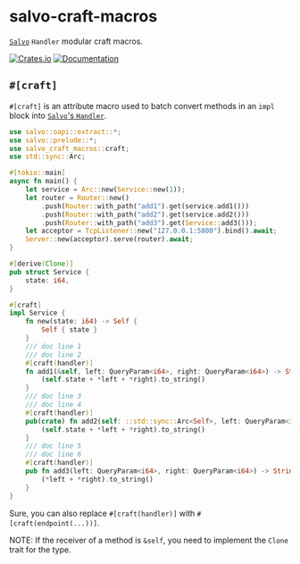 # salvo-craft-macros

[`Salvo`](https://github.com/salvo-rs/salvo) `Handler` modular craft macros.

[![Crates.io](https://img.shields.io/crates/v/salvo-craft-macros)](https://crates.io/crates/salvo-craft-macros)
[![Documentation](https://shields.io/docsrs/salvo-craft-macros)](https://docs.rs/salvo-craft-macros)

## `#[craft]`

`#[craft]` is an attribute macro used to batch convert methods in an `impl` block into [`Salvo`'s `Handler`](https://github.com/salvo-rs/salvo).

```rust
use salvo::oapi::extract::*;
use salvo::prelude::*;
use salvo_craft_macros::craft;
use std::sync::Arc;

#[tokio::main]
async fn main() {
    let service = Arc::new(Service::new(1));
    let router = Router::new()
        .push(Router::with_path("add1").get(service.add1()))
        .push(Router::with_path("add2").get(service.add2()))
        .push(Router::with_path("add3").get(Service::add3()));
    let acceptor = TcpListener::new("127.0.0.1:5800").bind().await;
    Server::new(acceptor).serve(router).await;
}

#[derive(Clone)]
pub struct Service {
    state: i64,
}

#[craft]
impl Service {
    fn new(state: i64) -> Self {
        Self { state }
    }
    /// doc line 1
    /// doc line 2
    #[craft(handler)]
    fn add1(&self, left: QueryParam<i64>, right: QueryParam<i64>) -> String {
        (self.state + *left + *right).to_string()
    }
    /// doc line 3
    /// doc line 4
    #[craft(handler)]
    pub(crate) fn add2(self: ::std::sync::Arc<Self>, left: QueryParam<i64>, right: QueryParam<i64>) -> String {
        (self.state + *left + *right).to_string()
    }
    /// doc line 5
    /// doc line 6
    #[craft(handler)]
    pub fn add3(left: QueryParam<i64>, right: QueryParam<i64>) -> String {
        (*left + *right).to_string()
    }
}
```

Sure, you can also replace `#[craft(handler)]` with `#[craft(endpoint(...))]`.

NOTE: If the receiver of a method is `&self`, you need to implement the `Clone` trait for the type.

